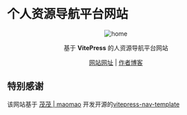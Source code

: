 # 个人资源导航平台网站

<p align="center">
  <img src="" alt="home" />
</p>
<p align="center"> 基于 <b>VitePress</b> 的人资源导航平台网站 </p>
<p align='center'><a href="https://nanshuo.icu/">网站网址</a> | <a href="https://blog.nanshuo.icu/">作者博客</a></p>


## 特别感谢

该网站基于 [茂茂 | maomao](https://github.com/maomao1996) 开发开源的[vitepress-nav-template](https://github.com/maomao1996/vitepress-nav-template)
